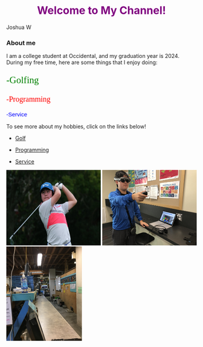 

<h1 style = "color: purple; text-align: center"> Welcome to My Channel!</h1>

Joshua W

### About me

I am a college student at Occidental, and my graduation year is 2024. During my free time, here are some things that I enjoy doing:
<p style="color:green; font-family:verdana; font-size:25px;">-Golfing </p>
<p style="color:red; font-family:Times New Roman; font-size:20px;">-Programming </p>
<p style="color:blue; font-family:Arial; font-size:15px;">-Service </p>

To see more about my hobbies, click on the links below!

- [Golf](https://sites.google.com/view/jwong5golf)

- [Programming](https://sites.google.com/view/jwong5programming)

- [Service](https://sites.google.com/view/jwongservice)

<img src="IMG-4182.JPG" alt="Golf" width="250" height="200"> <img src="IMG-3441.JPG" alt="Magic Leap" width="250" height="200"> <img src="IMG-0224.JPG" alt="FreeGeek" width="200" height="250">


